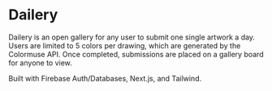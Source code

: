 # Dailery
Dailery is an open gallery for any user to submit one single artwork a day.
Users are limited to 5 colors per drawing, which are generated by the Colormuse API.
Once completed, submissions are placed on a gallery board for anyone to view.

Built with Firebase Auth/Databases, Next.js, and Tailwind.